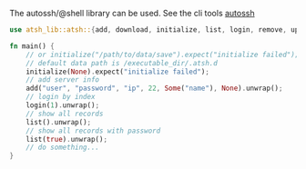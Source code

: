 The autossh/@shell library can be used. See the cli tools [autossh](https://crates.io/crates/autossh)

```rust
use atsh_lib::atsh::{add, download, initialize, list, login, remove, upload};

fn main() {
    // or initialize("/path/to/data/save").expect("initialize failed");
    // default data path is /executable_dir/.atsh.d
    initialize(None).expect("initialize failed");
    // add server info
    add("user", "password", "ip", 22, Some("name"), None).unwrap();
    // login by index
    login(1).unwrap();
    // show all records
    list().unwrap();
    // show all records with password
    list(true).unwrap();
    // do something...
}
```

